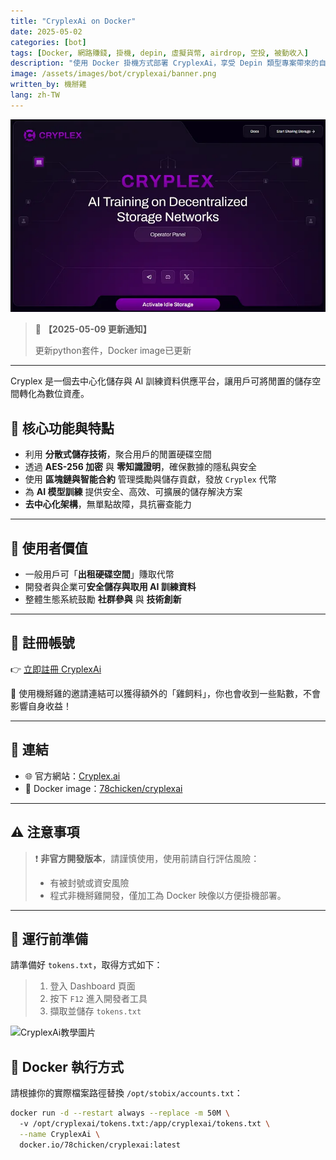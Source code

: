 ```yaml
---
title: "CryplexAi on Docker"
date: 2025-05-02
categories: [bot]
tags: [Docker, 網路賺錢, 掛機, depin, 虛擬貨幣, airdrop, 空投, 被動收入]
description: "使用 Docker 掛機方式部署 CryplexAi，享受 Depin 類型專案帶來的自動化收益與空投獎勵，無需 KYC 或高效能機器即可參與。"
image: /assets/images/bot/cryplexai/banner.png
written_by: 機掰雞
lang: zh-TW
---
```

![CryplexAi 封面圖](/assets/images/bot/cryplexai/banner.png)
> 📢 **【2025-05-09 更新通知】**
>
> 更新python套件，Docker image已更新  


--- 
Cryplex 是一個去中心化儲存與 AI 訓練資料供應平台，讓用戶可將閒置的儲存空間轉化為數位資產。

## 📌 核心功能與特點

- 利用 **分散式儲存技術**，聚合用戶的閒置硬碟空間
- 透過 **AES-256 加密** 與 **零知識證明**，確保數據的隱私與安全
- 使用 **區塊鏈與智能合約** 管理獎勵與儲存貢獻，發放 `Cryplex` 代幣
- 為 **AI 模型訓練** 提供安全、高效、可擴展的儲存解決方案
- **去中心化架構**，無單點故障，具抗審查能力

---

## 🎯 使用者價值

- 一般用戶可「**出租硬碟空間**」賺取代幣
- 開發者與企業可**安全儲存與取用 AI 訓練資料**
- 整體生態系統鼓勵 **社群參與** 與 **技術創新**

---
## 📝 註冊帳號

👉 [立即註冊 CryplexAi](https://app.cryplex.ai/dashboard?ref=nvvxu)

🎉 使用機掰雞的邀請連結可以獲得額外的「雞飼料」，你也會收到一些點數，不會影響自身收益！

---
## 🔗 連結

- 🌐 官方網站：[Cryplex.ai](https://cryplex.ai/)
- 🐳 Docker image：[78chicken/cryplexai](https://hub.docker.com/r/78chicken/cryplexai)

--- 

## ⚠️ 注意事項

> ❗ **非官方開發版本**，請謹慎使用，使用前請自行評估風險：
> - 有被封號或資安風險
> - 程式非機掰雞開發，僅加工為 Docker 映像以方便掛機部署。

---

## 📁 運行前準備
請準備好 `tokens.txt`，取得方式如下：
>   1. 登入 Dashboard 頁面
>   2. 按下 `F12` 進入開發者工具
>   3. 擷取並儲存 `tokens.txt`
<div style="text-align: left">
  <img src="{{ baseurl }}/assets/images/bot/cryplexai/img.png" width="600" style="display: block; margin-bottom: 16px;" alt="CryplexAi教學圖片"/> 
</div>

## 🐳 Docker 執行方式

請根據你的實際檔案路徑替換 `/opt/stobix/accounts.txt`：
```bash
docker run -d --restart always --replace -m 50M \  
  -v /opt/cryplexai/tokens.txt:/app/cryplexai/tokens.txt \
  --name CryplexAi \
  docker.io/78chicken/cryplexai:latest
```

